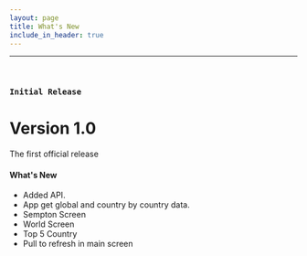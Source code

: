 ```yaml
---
layout: page
title: What's New
include_in_header: true
---
```


________
<br>

### `Initial Release`
# **Version 1.0**
The first official release

#### What's New
- Added API.
- App get global and country by country data.
- Sempton Screen
- World Screen
- Top 5 Country
- Pull to refresh in main screen

<br>
